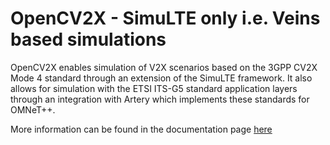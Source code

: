 # OpenCV2X - SimuLTE only i.e. Veins based simulations
OpenCV2X enables simulation of V2X scenarios based on the 3GPP CV2X Mode 4 standard through an extension of the SimuLTE framework. It also allows for simulation with the ETSI ITS-G5 standard application layers through an integration with Artery which implements these standards for OMNeT++.

More information can be found in the documentation page [here](http://www.cs.ucc.ie/~bm18/cv2x)
